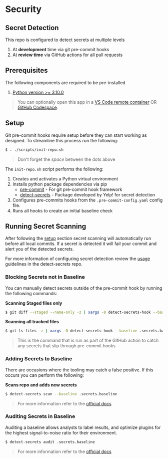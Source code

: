 # Security

## Secret Detection

This repo is configured to detect secrets at multiple levels

1. At **development** time via git pre-commit hooks
1. At **review time** via GitHub actions for all pull requests

## Prerequisites

The following components are required to be pre-installed

1. [Python version >= 3.10.0](https://www.python.org/downloads/)

> You can optionally open this app in a [VS Code remote container](https://code.visualstudio.com/docs/remote/containers) OR [GitHub Codespace](https://github.com/features/codespaces). 

## Setup

Git pre-commit hooks require setup before they can start working as designed.
To streamline this process run the following:

```bash
$ . ./scripts/init-repo.sh
```

> Don't forget the *space* between the dots above

The `init-repo.sh` script performs the following:

1. Creates and activates a Python virtual environment
1. Installs python package dependencies via pip
   - [pre-commit](https://github.com/pre-commit/pre-commit) - For git pre-commit hook framework
   - [detect-secrets](https://github.com/Yelp/detect-secrets) - Package developed by Yelp! for secret detection
1. Configures pre-commits hooks from the `.pre-commit-config.yaml` config file.
1. Runs all hooks to create an initial baseline check

## Running Secret Scanning

After following the [setup](#Setup) section secret scanning will automatically run before all local commits.
If a secret is detected it will fail your commit and alert you of the detected secrets.

For more information of configuring secret detection review the [usage](https://github.com/Yelp/detect-secrets#usage) guidelines in the detect-secrets repo.

### Blocking Secrets not in Baseline

You can manually detect secrets outside of the pre-commit hook by running the following commands:

**Scanning Staged files only**
```bash
$ git diff --staged --name-only -z | xargs -0 detect-secrets-hook --baseline .secrets.baseline
```

**Scanning all tracked files**

```bash
$ git ls-files -z | xargs -0 detect-secrets-hook --baseline .secrets.baseline
```

> This is the command that is run as part of the GitHub action to catch any secrets that slip through pre-commit hooks

### Adding Secrets to Baseline

There are occasions where the tooling may catch a false positive.
If this occurs you can perform the following:

**Scans repo and adds new secrets**

```bash
$ detect-secrets scan --baseline .secrets.baseline
```

> For more information refer to the [official docs](https://github.com/Yelp/detect-secrets#adding-secrets-to-baseline)

### Auditing Secrets in Baseline

Auditing a baseline allows analysts to label results, and optimize plugins for
the highest signal-to-noise ratio for their environment.

```bash
$ detect-secrets audit .secrets.baseline
```

> For more information refer to the [official docs](https://github.com/Yelp/detect-secrets#auditing-secrets-in-baseline)
